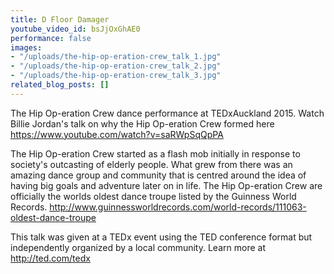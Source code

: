 ```yaml
---
title: D Floor Damager
youtube_video_id: bsJjOxGhAE0
performance: false
images:
- "/uploads/the-hip-op-eration-crew_talk_1.jpg"
- "/uploads/the-hip-op-eration-crew_talk_2.jpg"
- "/uploads/the-hip-op-eration-crew_talk_3.jpg"
related_blog_posts: []
---
```


The Hip Op-eration Crew dance performance at TEDxAuckland 2015. Watch Billie Jordan's talk on why the Hip Op-eration Crew formed here https://www.youtube.com/watch?v=saRWpSqQpPA

The Hip Op-eration Crew started as a flash mob initially in response to society's outcasting of elderly people. What grew from there was an amazing dance group and community that is centred around the idea of having big goals and  adventure later on in life. The Hip Op-eration Crew are officially the worlds oldest dance troupe listed by the Guinness World Records. http://www.guinnessworldrecords.com/world-records/111063-oldest-dance-troupe

This talk was given at a TEDx event using the TED conference format but independently organized by a local community. Learn more at http://ted.com/tedx
